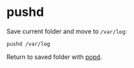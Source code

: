 # pushd

Save current folder and move to `/var/log`:

	pushd /var/log

Return to saved folder with [popd](../popd/).
